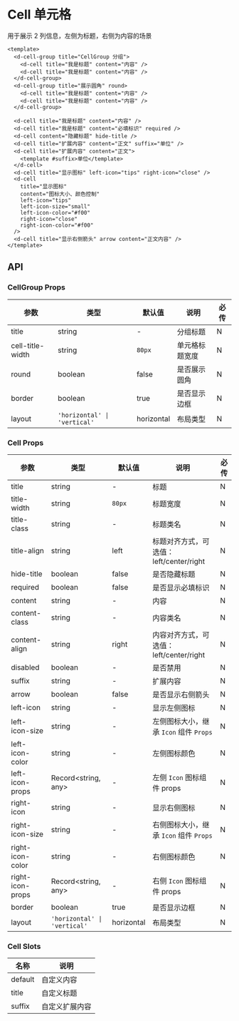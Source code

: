 # Cell 单元格

用于展示 2 列信息，左侧为标题，右侧为内容的场景

```vue client=Mobile playground=MCell
<template>
  <d-cell-group title="CellGroup 分组">
    <d-cell title="我是标题" content="内容" />
    <d-cell title="我是标题" content="内容" />
  </d-cell-group>
  <d-cell-group title="展示圆角" round>
    <d-cell title="我是标题" content="内容" />
    <d-cell title="我是标题" content="内容" />
  </d-cell-group>

  <d-cell title="我是标题" content="内容" />
  <d-cell title="我是标题" content="必填标识" required />
  <d-cell content="隐藏标题" hide-title />
  <d-cell title="扩展内容" content="正文" suffix="单位" />
  <d-cell title="扩展内容" content="正文">
    <template #suffix>单位</template>
  </d-cell>
  <d-cell title="显示图标" left-icon="tips" right-icon="close" />
  <d-cell
    title="显示图标"
    content="图标大小、颜色控制"
    left-icon="tips"
    left-icon-size="small"
    left-icon-color="#f00"
    right-icon="close"
    right-icon-color="#f00"
  />
  <d-cell title="显示右侧箭头" arrow content="正文内容" />
</template>
```

## API

### CellGroup Props

| 参数             | 类型                         | 默认值     | 说明           | 必传 |
| ---------------- | ---------------------------- | ---------- | -------------- | ---- |
| title            | string                       | -          | 分组标题       | N    |
| cell-title-width | string                       | `80px`     | 单元格标题宽度 | N    |
| round            | boolean                      | false      | 是否展示圆角   | N    |
| border           | boolean                      | true       | 是否显示边框   | N    |
| layout           | `'horizontal' \| 'vertical'` | horizontal | 布局类型       | N    |

### Cell Props

| 参数             | 类型                         | 默认值     | 说明                                    | 必传 |
| ---------------- | ---------------------------- | ---------- | --------------------------------------- | ---- |
| title            | string                       | -          | 标题                                    | N    |
| title-width      | string                       | `80px`     | 标题宽度                                | N    |
| title-class      | string                       | -          | 标题类名                                | N    |
| title-align      | string                       | left       | 标题对齐方式，可选值：left/center/right | N    |
| hide-title       | boolean                      | false      | 是否隐藏标题                            | N    |
| required         | boolean                      | false      | 是否显示必填标识                        | N    |
| content          | string                       | -          | 内容                                    | N    |
| content-class    | string                       | -          | 内容类名                                | N    |
| content-align    | string                       | right      | 内容对齐方式，可选值：left/center/right | N    |
| disabled         | boolean                      | -          | 是否禁用                                | N    |
| suffix           | string                       | -          | 扩展内容                                | N    |
| arrow            | boolean                      | false      | 是否显示右侧箭头                        | N    |
| left-icon        | string                       | -          | 显示左侧图标                            | N    |
| left-icon-size   | string                       | -          | 左侧图标大小，继承 `Icon` 组件 `Props`  | N    |
| left-icon-color  | string                       | -          | 左侧图标颜色                            | N    |
| left-icon-props  | Record<string, any>          | -          | 左侧 `Icon` 图标组件 props              | N    |
| right-icon       | string                       | -          | 显示右侧图标                            | N    |
| right-icon-size  | string                       | -          | 右侧图标大小，继承 `Icon` 组件 `Props`  | N    |
| right-icon-color | string                       | -          | 右侧图标颜色                            | N    |
| right-icon-props | Record<string, any>          | -          | 右侧 `Icon` 图标组件 props              | N    |
| border           | boolean                      | true       | 是否显示边框                            | N    |
| layout           | `'horizontal' \| 'vertical'` | horizontal | 布局类型                                | N    |

### Cell Slots

| 名称    | 说明           |
| ------- | -------------- |
| default | 自定义内容     |
| title   | 自定义标题     |
| suffix  | 自定义扩展内容 |
